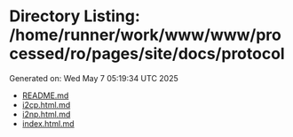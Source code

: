 # Directory Listing: /home/runner/work/www/www/processed/ro/pages/site/docs/protocol
Generated on: Wed May  7 05:19:34 UTC 2025

- [README.md](README.md)
- [i2cp.html.md](i2cp.html.md)
- [i2np.html.md](i2np.html.md)
- [index.html.md](index.html.md)
